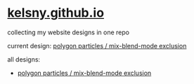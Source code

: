 # [kelsny.github.io](https://kelsny.github.io)

collecting my website designs in one repo

current design: [polygon particles / mix-blend-mode exclusion](./polygon-particles/README.md)

all designs:

- [polygon particles / mix-blend-mode exclusion](./polygon-particles/README.md)
